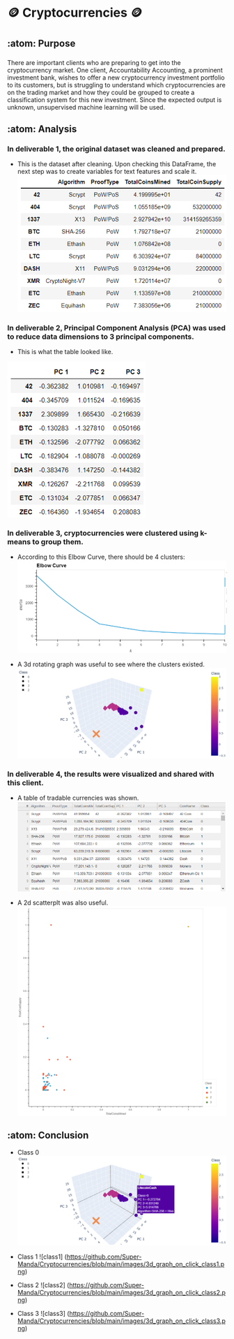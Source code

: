 # :coin: Cryptocurrencies :coin:

## :atom:  Purpose
###
There are important clients who are preparing to get into the cryptocurrency market.  One client, Accountability Accounting, a prominent investment bank, wishes to offer a new cryptocurrency investment portfolio to its customers, but is struggling to understand which cryptocurrencies are on the trading market and how they could be grouped to create a classification system for this new investment.  Since the expected output is unknown, unsupervised machine learning will be used.

## :atom:  Analysis
### In deliverable 1, the original dataset was cleaned and prepared.  
- This is the dataset after cleaning. Upon checking this DataFrame, the next step was to create variables for text features and scale it. 
![Deliverable1](https://github.com/Super-Manda/Cryptocurrencies/blob/main/images/deliverable1_crypto_df.png)


### In deliverable 2, Principal Component Analysis (PCA) was used to reduce data dimensions to 3 principal components.
- This is what the table looked like.

![Deliverable2](https://github.com/Super-Manda/Cryptocurrencies/blob/main/images/deliverable2_table.png)

### In deliverable 3, cryptocurrencies were clustered using k-means to group them.
- According to this Elbow Curve, there should be 4 clusters:
![Deliverable3a](https://github.com/Super-Manda/Cryptocurrencies/blob/main/images/deliverable3_elbow_curve.png)

- A 3d rotating graph was useful to see where the clusters existed.
![Deliverable3_3d](https://github.com/Super-Manda/Cryptocurrencies/blob/main/images/3d_graph.png) 


### In deliverable 4, the results were visualized and shared with this client.
- A table of tradable currencies was shown.
![Deliverable4_table](https://github.com/Super-Manda/Cryptocurrencies/blob/main/images/deliverable4_table_tradable_cryptos.png)

- A 2d scatterplt was also useful.
![Deliverable4_plot](https://github.com/Super-Manda/Cryptocurrencies/blob/main/images/deliverable4_2d_scatterplot.png) 


## :atom:  Conclusion

- Class 0
![class0](https://github.com/Super-Manda/Cryptocurrencies/blob/main/images/3d_graph_on_click_class0.png)


- Class 1
![class1] (https://github.com/Super-Manda/Cryptocurrencies/blob/main/images/3d_graph_on_click_class1.png)


- Class 2
![class2] (https://github.com/Super-Manda/Cryptocurrencies/blob/main/images/3d_graph_on_click_class2.png) 


- Class 3
![class3] (https://github.com/Super-Manda/Cryptocurrencies/blob/main/images/3d_graph_on_click_class3.png)
